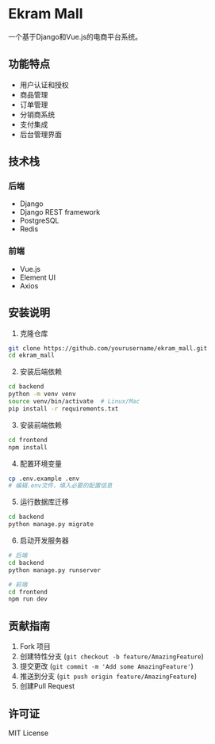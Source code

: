 # Ekram Mall

一个基于Django和Vue.js的电商平台系统。

## 功能特点

- 用户认证和授权
- 商品管理
- 订单管理
- 分销商系统
- 支付集成
- 后台管理界面

## 技术栈

### 后端
- Django
- Django REST framework
- PostgreSQL
- Redis

### 前端
- Vue.js
- Element UI
- Axios

## 安装说明

1. 克隆仓库
```bash
git clone https://github.com/yourusername/ekram_mall.git
cd ekram_mall
```

2. 安装后端依赖
```bash
cd backend
python -m venv venv
source venv/bin/activate  # Linux/Mac
pip install -r requirements.txt
```

3. 安装前端依赖
```bash
cd frontend
npm install
```

4. 配置环境变量
```bash
cp .env.example .env
# 编辑.env文件，填入必要的配置信息
```

5. 运行数据库迁移
```bash
cd backend
python manage.py migrate
```

6. 启动开发服务器
```bash
# 后端
cd backend
python manage.py runserver

# 前端
cd frontend
npm run dev
```

## 贡献指南

1. Fork 项目
2. 创建特性分支 (`git checkout -b feature/AmazingFeature`)
3. 提交更改 (`git commit -m 'Add some AmazingFeature'`)
4. 推送到分支 (`git push origin feature/AmazingFeature`)
5. 创建Pull Request

## 许可证

MIT License 